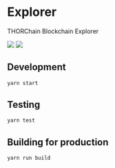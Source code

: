 # Explorer

THORChain Blockchain Explorer

![](https://github.com/thorchain/THORChain.info/blob/master/Design/THORCHAIN%20Block%20Explorer-1.png)
![](https://github.com/thorchain/THORChain.info/blob/master/Design/THORCHAIN%20Block%20Explorer-2.png)

## Development

```sh
yarn start
```

## Testing

```sh
yarn test
```

## Building for production

```sh
yarn run build
```
